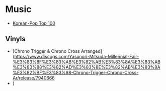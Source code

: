 # Music

- [Korean-Pop Top 100](https://www.melon.com/kpop100/rank.htm)

## Vinyls

- [Chrono Trigger & Chrono Cross Arranged](https://www.discogs.com/Yasunori-Mitsuda-Millennial-Fair-%E3%83%8F%E3%83%AB%E3%82%AB%E3%83%8A%E3%83%AB%E3%83%88%E3%82%AD%E3%83%8E%E3%82%AB%E3%83%8A%E3%82%BF%E3%83%98-Chrono-Trigger-Chrono-Cross-Ar/release/7940666
- )